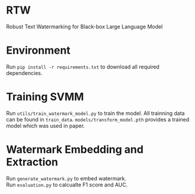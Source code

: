 # RTW
Robust Text Watermarking for Black-box Large Language Model

# Environment
Run `pip install -r requirements.txt` to download all required dependencies.  

# Training SVMM
Run `utils/train_watermark_model.py` to train the model. All trainning data can be found in `train_data`.
`models/transform_model.pth` provides a trained model which was used in paper.

# Watermark Embedding and Extraction
Run `generate_watermark.py` to embed watermark.  
Run `evaluation.py` to calcualte F1 score and AUC.